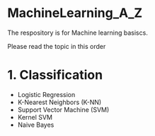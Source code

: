 # MachineLearning_A_Z
The respository is for Machine learning basiscs.

Please read the topic in this order

# 1. Classification
 
  - Logistic Regression
  - K-Nearest Neighbors (K-NN)
  - Support Vector Machine (SVM)
  - Kernel SVM
  - Naive Bayes



